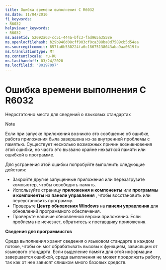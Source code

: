 ```yaml
---
title: Ошибка времени выполнения C R6032
ms.date: 11/04/2016
f1_keywords:
- R6032
helpviewer_keywords:
- R6032
ms.assetid: 52092a63-cc51-444a-bfc3-fad965a3558e
ms.openlocfilehash: b29b946d08cff903cf0ca398ba0d7589cb5d54ea
ms.sourcegitcommit: 857fa6b530224fa6c18675138043aba9aa0619fb
ms.translationtype: MT
ms.contentlocale: ru-RU
ms.lasthandoff: 03/24/2020
ms.locfileid: "80197097"
---
```

# <a name="c-runtime-error-r6032"></a>Ошибка времени выполнения C R6032

Недостаточно места для сведений о языковых стандартах

> [!NOTE]
> Если при запуске приложения возникло это сообщение об ошибке, работа приложения была завершена из-за внутренней проблемы с памятью. Существует несколько возможных причин возникновения этой ошибки, но часто это вызвано крайне нехваткой памяти или ошибкой в программе.
>
> Для устранения этой ошибки попробуйте выполнить следующие действия:
>
> - Закройте другие запущенные приложения или перезагрузите компьютер, чтобы освободить память.
> - Используйте страницу **приложения и компоненты** или **программы и компоненты** на **панели управления** , чтобы восстановить или переустановить программу.
> - Проверьте **Центр обновления Windows** на **панели управления** для обновлений программного обеспечения.
> - Проверьте наличие обновленной версии приложения. Если проблема не исчезнет, обратитесь к поставщику приложения.

**Сведения для программистов**

Среда выполнения хранит сведения о языковом стандарте в каждом потоке, чтобы он мог обрабатывать вызовы к функциям, зависящим от языкового стандарта. Если выделение памяти для этой информации завершается ошибкой, среда выполнения не может продолжать работу, так как от нее зависят слишком много базовых средств.
